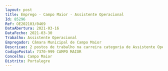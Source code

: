 ```yaml
--- 
layout: post
title: Emprego - Campo Maior - Assistente Operacional
Id: 85296
Ref: OE202103/0469
DataAbertura: 2021-03-16
DataFecho: 2021-03-30
Trabalho: Assistente Operacional
Empregador: Câmara Municipal de Campo Maior
Descricao: 2 postos de trabalho na carreira categoria de Assistente Operacional (Auxiliar de Serviços Gerais) no Setor de Higiene e Limpeza Púbica   Desempenhar funções de natureza executiva de manutenção das condições de higiene e segurança do espaço urbano  assegurar tarefas de limpeza dos locais de trabalho  zelar pela segurança de bens e haveres.
CodigoPostal: 7370-999 CAMPO MAIOR
Concelho: Campo Maior
Distrito: Portalegre
--- 
```

